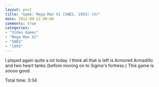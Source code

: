 ```yaml
---
layout: post
title: "Game: Mega Man X1 (SNES, 1993) (4)"
date: 2012-09-22 00:00
comments: true
categories:
- "Video Games"
- "Mega Man X1"
- "SNES"
- "1993"
---
```


I played again quite a lot today. I think all that is left is
Armored Armadillo and two heart tanks (before moving on to
Sigma's fortress.) This game is soooo good.

Total time: 3:34
